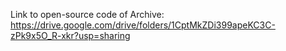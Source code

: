 Link to open-source code of Archive:
https://drive.google.com/drive/folders/1CptMkZDi399apeKC3C-zPk9x5O_R-xkr?usp=sharing
